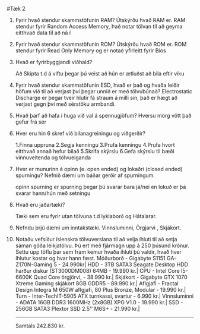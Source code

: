 ﻿#Tæk 2

1. Fyrir hvað stendur skammstöfunin RAM? Útskýrðu hvað RAM er. 
	RAM stendur fyrir Random Access Memory, Það notar tölvan til að geyma eitthvað data til að ná í

2. Fyrir hvað stendur skammstöfunin ROM? 
	Útskýrðu hvað ROM er. ROM stendur fyrir Read Only Memory og er notað yfirleitt fyrir Bios
3. Hvað er fyrirbyggjandi viðhald?
 
	Að Skipta t.d á viftu þegar þú veist að hún er ætluðst að bila eftir viku
4. Fyrir hvað stendur skammstöfunin ESD, hvað er það og hvaða leiðir höfum við til að
verjast því þegar unnið er með tölvubúnað? 
	Electrostatic Discharge er þegar tveir hlutir fá straum á milli sín, það er hægt að verjast gegn því með sérstöku armbandi.
5. Hvað þarf að hafa í huga við val á spennugjöfum? 
	Hversu mörg vött það gefur frá sér
6. Hver eru hin 6 skref við bilanagreiningu og viðgerðir?

	1.Finna uppruna 2.Segja kenningu 3.Prufa kenningu 4.Prufa hvort eitthvað annað hefur bilað 5.Skrifa skýrslu 6.Gefa skýrslu til bæði vinnuveitenda og tölvueiganda
7. Hver er munurinn á opinn (e. open ended) og lokaðri (closed ended) spurningu? 
Nefnið dæmi um báðar gerðir af spurningum.

	opinn spurning er spurning þegar þú svarar bara já/nei en lokuð er þá svarar hann/hún með setningu
8. Hvað eru jaðartæki?

	Tæki sem eru fyrir utan tölvuna t.d lyklaborð og Hátalarar.
9. Nefndu þrjú dæmi um inntakstæki.
	Vinnsluminni, Örgjarvi , Skjákort.
10. Notaðu vefsíður íslenskra tölvuverslana til að velja íhluti til að setja saman góða
leikjatölvu. Þú ert með fjármagn upp á 250 þúsund krónur. Settu upp töflu þar sem
fram kemur hvaða íhluti þú valdir, hvað hver íhlutur kostar og hvar hann fæst.
	Móðurborð - Gigabyte S1151 GA-Z170N-Gaming 5  - 24.990kr|
	HDD - 3TB SATA3 Seagate Desktop HDD harður diskur (ST3000DM008) 64MB - 19.990 kr.|
	CPU - Intel Core I5-6600K Quad Core örgjörvi, - 38.990 kr.|
	Skjákort - Gigabyte GTX 1070 Xtreme Gaming skjákort 8GB GDDR5 - 89.990 kr.|
	Aflgjafi - Fractal Design Integra M 650W aflgjafi, 80 Plus Bronze, Modular - 19.990 kr.|
	Turn - Inter-TechIT-5905 ATX turnkassi, svartur - 6.990 kr.|
	Vinnsluminni - ADATA 16GB DDR3 1600MHz (2x8GB) XPG V1.0 - 19.990 kr.|
	SSD - 256GB SATA3 Plextor SSD 2.5'' M6S+ - 21.990 kr.|
	__________________________________________________________________________________________
	Samtals 242.830 kr.